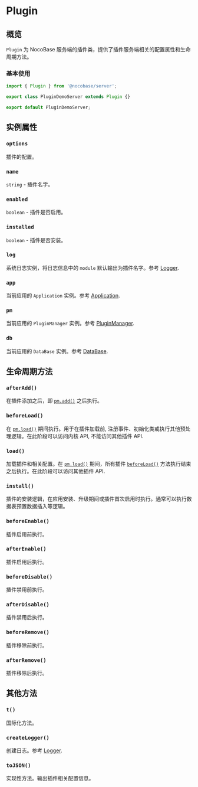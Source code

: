 # Plugin

## 概览

`Plugin` 为 NocoBase 服务端的插件类，提供了插件服务端相关的配置属性和生命周期方法。

### 基本使用

```ts
import { Plugin } from '@nocobase/server';

export class PluginDemoServer extends Plugin {}

export default PluginDemoServer;
```

## 实例属性

### `options`

插件的配置。

### `name`

`string` - 插件名字。

### `enabled`

`boolean` - 插件是否启用。

### `installed`

`boolean` - 插件是否安装。

### `log`

系统日志实例，将日志信息中的 `module` 默认输出为插件名字。参考 [Logger](../logger.md).

### `app`

当前应用的 `Application` 实例。参考 [Application](./application.md).

### `pm`

当前应用的 `PluginManager` 实例。参考 [PluginManager](./plugin-manager.md).

### `db`

当前应用的 `DataBase` 实例。参考 [DataBase](../database/index.md).

## 生命周期方法

### `afterAdd()`

在插件添加之后，即 [`pm.add()`](./plugin-manager.md#add) 之后执行。

### `beforeLoad()`

在 [`pm.load()`](./plugin-manager.md#load) 期间执行。用于在插件加载前, 注册事件、初始化类或执行其他预处理逻辑。在此阶段可以访问内核 API, 不能访问其他插件 API.

### `load()`

加载插件和相关配置。在 [`pm.load()`](./plugin-manager.md#load) 期间，所有插件 [`beforeLoad()`](#beforeload) 方法执行结束之后执行。在此阶段可以访问其他插件 API.

### `install()`

插件的安装逻辑，在应用安装、升级期间或插件首次启用时执行。通常可以执行数据表预置数据插入等逻辑。

### `beforeEnable()`

插件启用前执行。

### `afterEnable()`

插件启用后执行。

### `beforeDisable()`

插件禁用前执行。

### `afterDisable()`

插件禁用后执行。

### `beforeRemove()`

插件移除前执行。

### `afterRemove()`

插件移除后执行。

## 其他方法

### `t()`

国际化方法。

### `createLogger()`

创建日志。参考 [Logger](../logger.md).

### `toJSON()`

实现性方法。输出插件相关配置信息。
